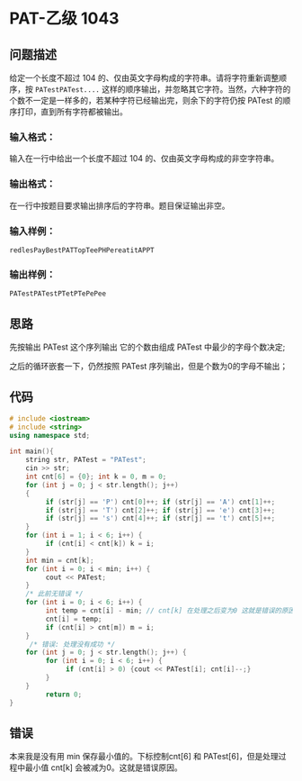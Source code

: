 # PAT-乙级 1043

## 问题描述

给定一个长度不超过 104 的、仅由英文字母构成的字符串。请将字符重新调整顺序，按 `PATestPATest....` 这样的顺序输出，并忽略其它字符。当然，六种字符的个数不一定是一样多的，若某种字符已经输出完，则余下的字符仍按 PATest 的顺序打印，直到所有字符都被输出。

### 输入格式：

输入在一行中给出一个长度不超过 104 的、仅由英文字母构成的非空字符串。

### 输出格式：

在一行中按题目要求输出排序后的字符串。题目保证输出非空。

### 输入样例：

```in
redlesPayBestPATTopTeePHPereatitAPPT
```

### 输出样例：

```out
PATestPATestPTetPTePePee
```

## 思路

先按输出 PATest 这个序列输出 它的个数由组成 PATest 中最少的字母个数决定;

之后的循环嵌套一下，仍然按照 PATest 序列输出，但是个数为0的字母不输出；

## 代码

```c++
# include <iostream>
# include <string>
using namespace std;

int main(){
    string str, PATest = "PATest";
    cin >> str;
    int cnt[6] = {0}; int k = 0, m = 0;
    for (int j = 0; j < str.length(); j++)
    {	 
    	 if (str[j] == 'P') cnt[0]++; if (str[j] == 'A') cnt[1]++;
    	 if (str[j] == 'T') cnt[2]++; if (str[j] == 'e') cnt[3]++;
    	 if (str[j] == 's') cnt[4]++; if (str[j] == 't') cnt[5]++;
    }
    for (int i = 1; i < 6; i++) {
         if (cnt[i] < cnt[k]) k = i;
    }
    int min = cnt[k];
    for (int i = 0; i < min; i++) {
    	 cout << PATest;
    }
    /* 此前无错误 */
    for (int i = 0; i < 6; i++) {
    	 int temp = cnt[i] - min; // cnt[k] 在处理之后变为0 这就是错误的原因
    	 cnt[i] = temp;
         if (cnt[i] > cnt[m]) m = i;
    }
	 /* 错误: 处理没有成功 */
    for (int j = 0; j < str.length(); j++) {
		 for (int i = 0; i < 6; i++) {
		      if (cnt[i] > 0) {cout << PATest[i]; cnt[i]--;}
		 }
    }
	     return 0;
}
```

## 错误

本来我是没有用 min 保存最小值的。下标控制cnt[6] 和 PATest[6]，但是处理过程中最小值 cnt[k] 会被减为0。这就是错误原因。